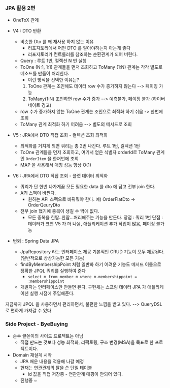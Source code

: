 ### JPA 활용 2편
 - OneToX 관계
 - V4 : DTO 반환
    - 비슷한 Dto 를 왜 재사용 하지 않는 이유
        - 리포지토리에서 어떤 DTO 를 알아야하는지 아는게 좋다
        - 리포지토리가 컨트롤러를 참조하는 순환관계가 되어 버린다.
    - Query : 루트 1번, 컬렉션 N 번 실행
    - ToOne (N:1, 1:1) 관계들을 먼저 조회하고
    ToMany (1:N) 관계는 각각 별도로 메소드를 만들어 처리한다.
        - 이런 방식을 선택한 이유는?
        1. ToOne 관계는 조인해도 데이터 row 수가 증가하지 않는다 --> 페이징 가능
        2. ToMany(1:N) 조인하면 row 수가 증가 --> 예측불가, 페이징 불가 (하이버네이트 경고)
    - row 수가 증가하지 않는 ToOne 관계는 조인으로 최적화 하기 쉬움 -> 한번에 조회
    - ToMany 관계 최적화 하기 어려움 --> 별도의 메서드로 조회
 - V5 : JPA에서 DTO 직접 조회 - 컬렉션 조회 최적화
    - 최적화를 거치게 되면 쿼리는 총 2번 나간다. 루트 1번, 컬렉션 1번
    - ToOne 관계들을 먼저 조회하고, 여기서 얻은 식별자 orderId로 ToMany 관계인
    `OrderItem` 을 한꺼번에 조회
    - MAP 을 사용해서 매칭 성능 향상 O(1)
 - V6 : JPA에서 DTO 직접 조회 - 플랫 데이터 최적화
    - 쿼리가 단 한번 나가게끔 모든 필요한 data 를 dto 에 담고
    전부 join 한다.
    - API 스펙이 바뀐다.
        - 원하는 API 스펙으로 바꿔줘야 한다. 예) OrderFlatDto -> OrderQeuryDto
    - 전부 join 했기에 중복이 생길 수 밖에 없다.
        - 모든 중복을 한땀..한땀...처리해주는 기능을 만든다.
    장점 : 쿼리 1번
    단점 : 데이터가 크면 V5 가 더 나음, 애플리케이션 추가 작업이 많음, 페이징 불가능



 
 - 번외 : Spring Data JPA
    - JpaRepository 라는 인터페이스 제공
    기본적인 CRUD 기능이 모두 제공된다.(일반적으로 상상가능한 모든 기능)
    - findByMembershipPoint 처럼 일반화 하기 어려운 기능도 메서드 이름으로
    정확한 JPQL 쿼리를 실행하여 준다
        - `select m from member m where m.membershippoint = :membershippoint`
    - 개발자는 인터페이스만 만들면 된다. 구현체는 스프링 데이터 JPA 가 애플리케이션
    실행 시점에 주입해준다.

지금까지 JPQL 을 사용하면서 편리하면서, 불편한 느낌을 받고 있다.
--> QueryDSL 로 편하게 가져갈 수 있다

### Side Project - ByeBuying
 - 순수 글쓴이의 사이드 프로젝트는 아님
    - 직접 만드는 것보다 성능 최적화, 리팩토링, 구조 변경(MSA)을 목표로 한 프로젝트이다.
 - Domain 재설계 시작
    - JPA 배운 내용을 적용해 나갈 예정
    - 현재는 연관관계의 탈을 쓴 단일 테이블
        - id 값을 직접 저장중 - 연관관계 매핑이 안되어 있다.
    - 진행중 ~ 